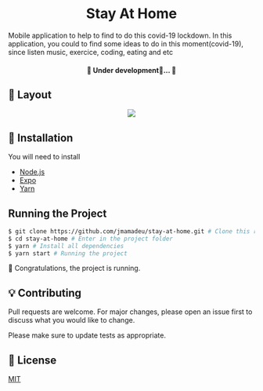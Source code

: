 <h1 align="center">
  Stay At Home
</h1>

Mobile application to help to find to do this covid-19 lockdown.
In this application, you could to find some ideas to do in this moment(covid-19), since listen music, exercice, coding, eating and etc

<h4 align="center"> 
	🚧  Under development🚀...  🚧
</h4>

## :card_index: Layout

<div align="center">
  <img src="./.github/sample.gif" />
</div>

## :construction_worker: Installation

You will need to install

- [Node.js](https://nodejs.org)
- [Expo](https://yarnpkg.com/)
- [Yarn](https://yarnpkg.com/)

## Running the Project

```bash
$ git clone https://github.com/jmamadeu/stay-at-home.git # Clone this repository to your machine
$ cd stay-at-home # Enter in the project folder
$ yarn # Install all dependencies
$ yarn start # Running the project
```

:tada: Congratulations, the project is running. <br />

## :bulb: Contributing

Pull requests are welcome. For major changes, please open an issue first to discuss what you would like to change.

Please make sure to update tests as appropriate.

## :bookmark: License

[MIT](https://choosealicense.com/licenses/mit/)
